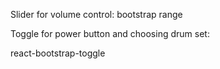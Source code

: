 Slider for volume control:
bootstrap range

Toggle for power button and choosing drum set:

react-bootstrap-toggle
